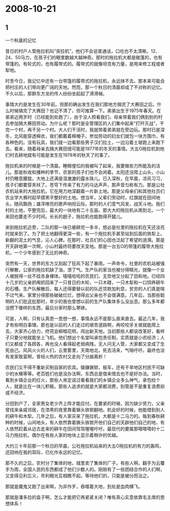 # 2008-10-21

## 1

一个秋晨的记忆


昔日的村户人管拖拉机叫“突拉机”，他们不会说普通话，口吃也不太清晰。12、24、50马力，在孩子们的眼里数越大越神奇。那时的拖拉机大都是敞篷的，也有带篷的。有轮式的，也有履带式的。履带式的就像坦克有力量，是用来修工程或者犁地。

时至今日，我记忆中还有一台带篷的履带式的拖拉机，永远抹不去。那本来可能会把村庄的人们带向更广阔的天地。然而，那一个秋日的清晨却成了不对称的记忆。不久以后，那群东方龙的传人纷纷坐起起了滑滑梯。


事情大约是发生在30年前。但那的确出发生在我们那地方搞完了大赛田之后。什么时候搞完了大赛田？也记不清了，但可推算一下。弟弟出生于1975年春天。在弟弟近两岁时（已经能到处跑了），由于没人照看我们，母亲带着我们俩到别的村去参加搞大赛田劳动。为什么呢？那时是全管理区的人们集中起来“打歼灭战”，干完一个村，再干另一个村。大人们干活时，我就带着弟弟就在旁边玩。那时已是深冬，北风能穿透棉衣，我们都戴着棉帽子。参加劳动的妇女们就包一块方围巾，有各种色的。没有玩具，我们就一边看那些男子汉们拉土，一边沿着土坡跑上来跑下去。看来，随着母亲去搞大赛田很可能是1977年的冬天的事情。大五O拖拉机到他们村去耕地就有可能是发生在1978年的秋天了的事了。

拖拉机来的时候是一个清晨。睡眼惺忪的我被叫了起来，我要做些力所能及的活儿。那是秋收和播种的季节，农家的孩子们也不会闲着。太阳还没爬上山头，小山村仍睡意朦胧，大地上还满是湿漉漉的露水珠儿。已入深秋，在早晨，凉风习习，孩子们都要穿夹袄了。苍穹下传来了有力的马达声声，那声音匀称有力。那是公社农机站来的大拖拉机，它在用力地深翻着一片新土地。那是父母亲们和其他社员们农业学大赛时起早摸黑平整好的土地。想当年，父辈们劳动时，红旗就在田间地头，随风飘扬；雄浑嘹亮的歌声响彻云际。那时的人们意气风发，战天斗地。我们村的土地，平整完后，最大的一块地有二十五亩。那大大的拖拉机从南到北，一个来回也要走不少时间。长长的趟子，拖拉机也能跑得开腿儿。

来到拖拉机近旁，二队的那一块已被耕完一多半，想必是社里的拖拉机在天还没亮时就来到了。为了把土地翻得更深一些，有一个拖拉机手甚至站到后面的铁犁上。新翻的泥土的气息，沁人心脾。在那时，社员们的心田也泛起了希望的涟漪。那是开天辟地第一次啊，小山村最终将要改天变地。那是一台五O的带篷的履带大拖拉机，一个少年感到了无比的神奇。


突然有一天，世界的东方又刮起了狂风下起了暴雨。一声命令，社里的农机站被强行解散，公家的拖拉机缺了油，泄了气。生产队的家当也被分得精光，就像一个女人被脱得一丝不挂赤身裸体。嘻嘻哈哈的农民们，无奈地又分起了田和地。已经四十几岁的父亲抓阄抓回来了一只昔日的木轮，一只木耧，一只木犁和一口饲养耕牛的石槽。生产队解散后，每人还得要替以前的队还贷款加利息，贫穷的人们真是喘不过气来。家里分得那些破破烂烂，想得出父亲也不会很满意。几年后，当那些聪明的人们批这批那时，年少的我也曾想以前的生产队集体多么没出息。那么多年都没攒下像样的东西，最后分家时那么寒碜。

可是，人啊，只有认真思一思想一想，事情永远不是那么直来直去。最近几年，我才有些明白事理。那也是以前的人们走过的艰苦道路啊，再咬咬牙关坡就能爬上去，大家齐心协力，终究会柳暗花明，闯出新天地。当初那些人都说改革好，看样子只要分地就能坐上飞机。他们想出个名堂叫承包责任制，实质就是小农经济；人们又都成了各顾各，再也没人看得起老弱病残，无人问无人管，大家都又变成了生死由己。风风火火的人们，云里雾里，天南地北，死去活来，气喘吁吁。最终也没有发家致富啊，曾经火热的农村又走向了分崩离析！


农民们又不得不重新买制自家的农具。锄镰镢锨，板车，还有干旱地区村民不可缺少的水桶等等。老百姓们也是没办法啊，东西总是借来借去也不是好办法。当时，看到乡镇企业的红火，那些人肯定说过看看我们的乡镇企业多么神气，承包给个人，就是比在一块儿积极。那些人追求的就是大家都消费，别管是不是重复浪费抑或不经济。

分田到户了，全家男女老少齐上阵才能应付。在要紧的时候，因为缺少劳力，父亲曾找来亲戚邻居，在漆黑的夜里靠着镢头铁锨翻地。机会好的时候，他能借到别人的耕牛和木犁。几年之后，有人家买来了拖拉机，大都是十二马力的。每到春秋耕种的时候，山间地头，有人依然靠着镢头铁锨开他们自己的天辟他们自己的地，有人依然赶着从远古走来的耕牛在田间驾驾喔喔吁吁。最现代的要属那嗒嗒嗒的十二马力拖拉机，偶尔在有些人家的地块上显示着稍许的优越。


大约三十年前那一个秋日的早晨，公社拖拉机站来的大五O拖拉机的有力的轰鸣，还回响在我的耳际，已化作永远的记忆。

那不久的之后，农村分了集体的地，城里卖了集体的厂子。有些人啊，翻手为云覆手为雨，全国人民的东西都成了他们少数人的。刚刚有了一些团结合作的人们啊，又变得见利忘义，市利眼光互相瞧不起。等待他们的，只能是被分而治之。

那就是魔鬼又跑了出来啊，为非作歹，吞噬着大地，到处是血肉横飞。

那就是潘多拉的盒子啊，怎么才能把它再紧紧关闭？唯有真心实意依靠毛主席的思想体系！




